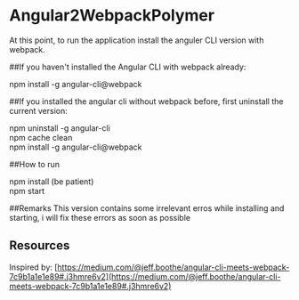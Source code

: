 # Angular2WebpackPolymer

At this point, to run the application install the anguler CLI version with webpack.

##If you haven't installed the Angular CLI with webpack already:

npm install -g angular-cli@webpack

##If you installed the angular cli without webpack before, first uninstall the current version:

npm uninstall -g angular-cli<br/>
npm cache clean<br/>
npm install -g angular-cli@webpack

##How to run

npm install (be patient)<br/>
npm start

##Remarks
This version contains some irrelevant erros while installing and starting, i will fix these errors as soon as possible

## Resources
Inspired by: [https://medium.com/@jeff.boothe/angular-cli-meets-webpack-7c9b1a1e1e89#.j3hmre6v2](https://medium.com/@jeff.boothe/angular-cli-meets-webpack-7c9b1a1e1e89#.j3hmre6v2)


